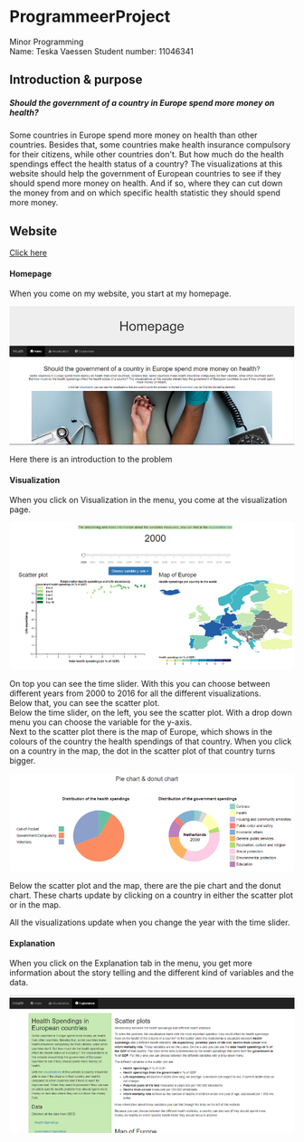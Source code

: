 # ProgrammeerProject
Minor Programming<br>
Name: Teska Vaessen
Student number: 11046341

## Introduction & purpose
##### Should the government of a country in Europe spend more money on health?
Some countries in Europe spend more money on health than other countries. Besides that, some countries make health insurance compulsory for their citizens, while other countries don't. But how much do the health spendings effect the health status of a country? The visualizations at this website should help the government of European countries to see if they should spend more money on health. And if so, where they can cut down the money from and on which specific health statistic they should spend more money.

## Website
[Click here](https://teskav.github.io/ProgrammeerProject/)

#### Homepage
When you come on my website, you start at my homepage.

![Sketch 1](doc/README1.png)

Here there is an introduction to the problem

#### Visualization
When you click on Visualization in the menu, you come at the visualization page.

![Sketch 2](doc/README2.png)

On top you can see the time slider. With this you can choose between different years from 2000 to 2016 for all the different visualizations.<br>
Below that, you can see the scatter plot. <br>
Below the time slider, on the left, you see the scatter plot. With a drop down menu you can choose the variable for the y-axis.<br>
Next to the scatter plot there is the map of Europe, which shows in the colours of the country the health spendings of that country. When you click on a country in the map, the dot in the scatter plot of that country turns bigger.

![Sketch 3](doc/README3.png)

Below the scatter plot and the map, there are the pie chart and the donut chart. These charts update by clicking on a country in either the scatter plot or in the map.

All the visualizations update when you change the year with the time slider.

#### Explanation
When you click on the Explanation tab in the menu, you get more information about the story telling and the different kind of variables and the data.

![Sketch 4](doc/README4.png)
